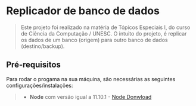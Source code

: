 # Replicador de banco de dados
>
> Este projeto foi realizado na matéria de Tópicos Especiais I, do curso de Ciência da Computação / UNESC.
> O intuito do projeto, é replicar os dados de um banco (origem) para outro banco de dados (destino/backup).

## Pré-requisitos

Para rodar o progama na sua máquina, são necessárias as seguintes configurações/instalações:
> - **Node** com versão igual a 11.10.1 - [Node Donwload](https://nodejs.org/pt-br/download/)
